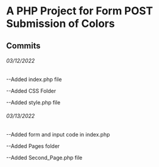 # A PHP Project for Form POST Submission of Colors

## Commits

###### 03/12/2022

--Added index.php file

--Added CSS Folder

--Added style.php file

###### 03/13/2022

--Added form and input code in index.php

--Added Pages folder

--Added Second_Page.php file
